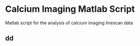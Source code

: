 # Calcium Imaging Matlab Script
Matlab script for the analysis of calcium imaging linescan data

## dd


